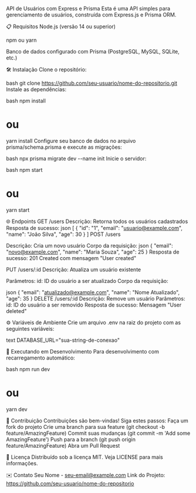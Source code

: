 API de Usuários com Express e Prisma
Esta é uma API simples para gerenciamento de usuários, construída com Express.js e Prisma ORM.

📋 Requisitos
Node.js (versão 14 ou superior)

npm ou yarn

Banco de dados configurado com Prisma (PostgreSQL, MySQL, SQLite, etc.)

🛠️ Instalação
Clone o repositório:

bash
git clone https://github.com/seu-usuario/nome-do-repositorio.git
Instale as dependências:

bash
npm install
# ou
yarn install
Configure seu banco de dados no arquivo prisma/schema.prisma e execute as migrações:

bash
npx prisma migrate dev --name init
Inicie o servidor:

bash
npm start
# ou
yarn start

🌐 Endpoints
GET /users
Descrição: Retorna todos os usuários cadastrados
Resposta de sucesso:
json
[
  {
    "id": "1",
    "email": "usuario@example.com",
    "name": "João Silva",
    "age": 30
  }
]
POST /users

Descrição: Cria um novo usuário
Corpo da requisição:
json
{
  "email": "novo@example.com",
  "name": "Maria Souza",
  "age": 25
}
Resposta de sucesso: 201 Created com mensagem "User created"

PUT /users/:id
Descrição: Atualiza um usuário existente

Parâmetros:
id: ID do usuário a ser atualizado
Corpo da requisição:

json
{
  "email": "atualizado@example.com",
  "name": "Nome Atualizado",
  "age": 35
}
DELETE /users/:id
Descrição: Remove um usuário
Parâmetros:
id: ID do usuário a ser removido
Resposta de sucesso: Mensagem "User deleted"

⚙️ Variáveis de Ambiente
Crie um arquivo .env na raiz do projeto com as seguintes variáveis:

text
DATABASE_URL="sua-string-de-conexao"

🚀 Executando em Desenvolvimento
Para desenvolvimento com recarregamento automático:

bash
npm run dev
# ou
yarn dev

🤝 Contribuição
Contribuições são bem-vindas! Siga estes passos:
Faça um fork do projeto
Crie uma branch para sua feature (git checkout -b feature/AmazingFeature)
Commit suas mudanças (git commit -m 'Add some AmazingFeature')
Push para a branch (git push origin feature/AmazingFeature)
Abra um Pull Request

📄 Licença
Distribuído sob a licença MIT. Veja LICENSE para mais informações.

✉️ Contato
Seu Nome - seu-email@example.com
Link do Projeto: https://github.com/seu-usuario/nome-do-repositorio
